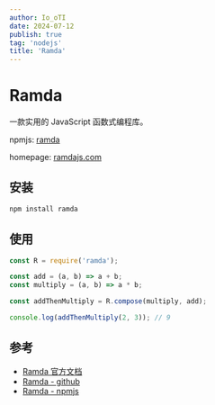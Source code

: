```yaml
---
author: Io_oTI
date: 2024-07-12
publish: true
tag: 'nodejs'
title: 'Ramda'
---
```


# Ramda

一款实用的 JavaScript 函数式编程库。

npmjs: [ramda](https://www.npmjs.com/package/ramda)

homepage: [ramdajs.com](https://ramdajs.com/)

## 安装

```bash
npm install ramda
```

## 使用

```javascript
const R = require('ramda');

const add = (a, b) => a + b;
const multiply = (a, b) => a * b;

const addThenMultiply = R.compose(multiply, add);

console.log(addThenMultiply(2, 3)); // 9
```

## 参考

- [Ramda 官方文档](https://ramdajs.com/docs/)
- [Ramda - github](https://github.com/ramda/ramda)
- [Ramda - npmjs](https://www.npmjs.com/package/ramda)
